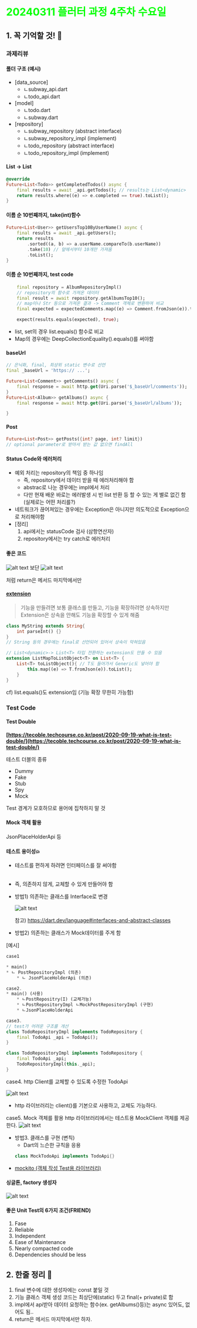# <span style="color:lime">20240311 플러터 과정 4주차 수요일</span>   

## 1. 꼭 기억할 것! 🏅
### 과제리뷰
#### 폴더 구조 (예시)
* [data_source]
	* ㄴsubway_api.dart
	* ㄴtodo_api.dart
* [model]
	* ㄴtodo.dart
	* ㄴsubway.dart
* [repository]
	* ㄴsubway_repository (abstract interface)
	* ㄴsubway_repository_impl (implement)  
	* ㄴtodo_repository (abstract interface)
	* ㄴtodo_repository_impl (implement)

#### List<dynamic> -> List<Todo>
```dart
@override
Future<List<Todo>> getCompletedTodos() async {
	final results = await _api.getTodos(); // results는 List<dynamic>
	return results.where((e) => e.completed == true).toList();	
}

```
#### 이름 순 10번째까지, take(int)함수
```dart
Future<List<User>> getUsersTop10ByUserName() async {
	final results = await _api.getUsers(); 
	return results
		.sorted((a, b) => a.userName.compareTo(b.userName))
		.take(10) // 앞에서부터 10개만 가져옴
		.toList();
}

```
#### 이름 순 10번째까지, test code
```dart
	final repository = AlbumRepositoryImpl()
	// repository의 함수로 가져온 데이터
	final result = await repository.getAlbumsTop10();
	// map이나 Str 등으로 가져온 결과 -> Comment 객체로 변환하여 비교
	final expected = expectedComments.map((e) => Comment.fromJson(e)).toList()

	expect(results.equals(expected), true);
```
* list, set의 경우 list.equals() 함수로 비교
* Map의 경우에는 DeepCollectionEquality().equals()를 써야함


#### baseUrl 
```dart
// 은닉화, final, 최상위 static 변수로 선언
final _baseUrl = 'https:// ...';

Future<List<Comment>> getComments() async {
	final response = await http.get(Uri.parse('$_baseUrl/comments'));
}
Future<List<Album>> getAlbums() async {
	final response = await http.get(Uri.parse('$_baseUrl/albums'));

}

```
#### Post
```dart
Future<List<Post>> getPosts({int? page, int? limit})
// optional parameter로 받아서 받는 값 없으면 findAll
```

#### Status Code와 에러처리
- 예외 처리는 repository의 책임 중 하나임
	- 즉, repository에서 데이터 받을 때 에러처리해야 함
	- abstrac로 나눈 경우에는 impl에서 처리
	- 다만 현재 배운 바로는 에러발생 시 빈 list 반환 등 할 수 있는 게 별로 없긴 함
	(실제로는 어떤 처리를?)
- 네트워크가 끊어져있는 경우에는 Exception은 아니지만 의도적으로 Exception으로 처리해야함
- [정리] 
	1. api에서는 statusCode 검사 (삼항연산자)
	2. repository에서는 try catch로 에러처리

#### 좋은 코드
![alt text](image-44.png)
보단
![alt text](image-45.png)

처럼 return은 메서드 마지막에서만

#### [extension](https://dart.dev/language/extension-methods)
>기능을 만들려면 보통 클래스를 만들고, 기능을 확장하려면 상속하지만<br>
>Extension은 상속을 안해도 기능을 확장할 수 있게 해줌

```dart
class MyString extends String{
	int parseInt() {}
}	
// String 등의 경우에는 final로 선언되어 있어서 상속이 막혀있음
```
```dart
// List<dynamic>-> List<T> 타입 전환하는 extension도 만들 수 있음
extension ListMapToListObject<T> on List<T> {
	List<T> toListObject(){ // T도 들어가서 Generic도 넣어야 함
		this.map((e) => T.fromJson(e)).toList();
	}
}
```
cf) list.equals()도 extension임 (기능 확장 무한히 가능함)

### Test Code
#### Test Double
**[https://tecoble.techcourse.co.kr/post/2020-09-19-what-is-test-double/](https://tecoble.techcourse.co.kr/post/2020-09-19-what-is-test-double/)**

테스트 더블의 종류
- Dummy
- Fake
- Stub
- Spy
- Mock

Test 경계가 모호하므로 용어에 집착하지 말 것 


#### Mock 객체 활용
JsonPlaceHolderApi 등

#### 테스트 용이성💥
- 테스트를 편하게 하려면 인터페이스를 잘 써야함<br><br>
- 즉, 의존하지 않게, 교체할 수 있게 만들어야 함
- 방법1) 의존하는 클래스를 Interface로 변경

	![alt text](image-46.png)

	참고) https://dart.dev/language#interfaces-and-abstract-classes

- 방법2) 의존하는 클래스가 Mock데이터를 주게 함	

[예시]
```dart
case1

* main()
* ㄴ PostRepositoryImpl (의존)
	* ㄴ JsonPlaceHolderApi (의존)

case2.
* main() (사용)
	* ㄴPostRepositry(I) (교체가능)
	* ㄴPostRepositoryImpl ㄴMockPostRepositoryImpl (구현)
	* ㄴJsonPlaceHolderApi

case3.
// test가 어려운 구조를 개선
class TodoRepositoryImpl implements TodoRepository {
	final TodoApi _api = TodoApi();
}

class TodoRepositoryImpl implements TodoRepository {
	final TodoApi _api;
	TodoRepositoryImpl(this._api);
}
```
case4.
http Client를 교체할 수 있도록 수정한 TodoApi

![alt text](image-47.png)

* http 라이브러리는 client()를 기본으로 사용하고, 교체도 가능하다.

case5.
Mock 객체를 활용
http 라이브러리에서는 테스트용 MockClient 객체를 제공한다.
![alt text](image-48.png)


- 방법3. 클래스를 구현 (변칙) 
	- Dart의 느슨한 규칙을 응용
	```dart
	class MockTodoApi implements TodoApi{}
	```

* [mockito (객체 작성 Test용 라이브러리)](https://github.com/dart-lang/mockito/blob/master/NULL_SAFETY_README.md)

#### 싱글톤, factory 생성자
![alt text](image-43.png)

#### 좋은 Unit Test의 6가지 조건(FRIEND)
1. Fase
2. Reliable
3. Independent
4. Ease of Maintenance
5. Nearly compacted code
6. Dependencies should be less


## 2. 한줄 정리 🧹
1. final 변수에 대한 생성자에는 const 붙일 것
2. 기능 클래스 객체 생성 코드는 최상단에(static) 두고 final(+ private)로 함
3. impl에서 api받아 데이터 요청하는 함수(ex. getAlbums()등)는 async 있어도, 없어도 됨..
4. return은 메서드 마지막에서만 하자.

